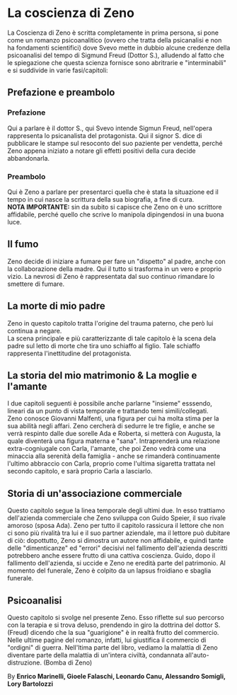 # La coscienza di Zeno
La Coscienza di Zeno è scritta completamente in prima persona, si pone come un romanzo psicoanalitico (ovvero che tratta della psicanalisi e non ha fondamenti scientifici) dove Svevo mette in dubbio alcune credenze della psicoanalisi del tempo di Sigmund Freud (Dottor S.), alludendo al fatto che le spiegazione che questa scienza fornisce sono abritrarie e "interminabili" e si suddivide in varie fasi/capitoli:


## Prefazione e preambolo
### Prefazione
Qui a parlare è il dottor S., qui Svevo intende Sigmun Freud, nell'opera rappresenta lo psicanalista del protagonista.
Qui il signor S. dice di pubblicare le stampe sul resoconto del suo paziente per vendetta, perché Zeno appena iniziato a notare gli effetti positivi della cura decide 
abbandonarla. 

### Preambolo
Qui è Zeno a parlare per presentarci quella che è stata la situazione ed il tempo in cui nasce la scrittura della sua biografia, a fine di cura. <br>
**NOTA IMPORTANTE:** sin da subito si capisce che Zeno on è uno scrittore affidabile, perché quello che scrive lo manipola dipingendosi in una buona luce.

## Il fumo
Zeno decide di iniziare a fumare per fare un "dispetto" al padre, anche con la collaborazione della madre. Qui il tutto si trasforma in un vero e proprio vizio.
La nevrosi di Zeno è rappresentata dal suo continuo rimandare lo smettere di fumare.

## La morte di mio padre
Zeno in questo capitolo tratta l'origine del trauma paterno, che però lui continua a negare. <br>
La scena principale e più caratterizzante di tale capitolo è la scena dela padre sul letto di morte che tira uno schiaffo al figlio. 
Tale schiaffo rappresenta l'inettitudine del protagonista.

## La storia del mio matrimonio & La moglie e l'amante
I due capitoli seguenti è possibile anche parlarne "insieme" esssendo, lineari da un punto di vista temporale e trattando temi simili/collegati. <br>
Zeno conosce Giovanni Malfenti, una figura per cui ha molta stima per la sua abilità negli affari. Zeno cercherà di sedurre le tre figlie, e anche se verrà respinto dalle due sorelle Ada e Roberta, si metterà con Augusta, la quale diventerà una figura materna e "sana". Intraprenderà una relazione extra-cogniugale con Carla, l'amante, che poi Zeno vedrà come una minaccia alla serenità della famiglia - anche se rimanderà continuamente l'ultimo abbraccio con Carla, proprio come l'ultima sigaretta trattata nel secondo capitolo, e sarà proprio Carla a lasciarlo.

## Storia di un'associazione commerciale
Questo capitolo segue la linea temporale degli ultimi due. In esso trattiamo dell'azienda commerciale che Zeno sviluppa con Guido Speier, il suo rivale amoroso (sposa Ada). Zeno per tutto il capitolo rassicura il lettore che non ci sono più rivalità tra lui e il suo partner aziendale, ma il lettore può dubitare di ciò: dopottutto, Zeno si dimostra un autore non affidabile, e quindi tante delle "dimenticanze" ed "errori" decisivi nel fallimento dell'azienda descritti potrebbero anche essere frutto di una cattiva coscienza. Guido, dopo il fallimento dell'azienda, si uccide e Zeno ne eredità parte del patrimonio. Al momento del funerale, Zeno è colpito da un lapsus froidiano e sbaglia funerale.

## Psicoanalisi
Questo capitolo si svolge nel presente Zeno. Esso riflette sul suo percorso con la terapia e si trova deluso, prendendo in giro la dottrina del dottor S. (Freud) dicendo che la sua "guarigione" è in realtà frutto del commercio. Nelle ultime pagine del romanzo, infatti, lui giustifica il commercio di "ordigni" di guerra. Nell'ltima parte del libro, vediamo la malattia di Zeno diventare parte della malattia di un'intera civiltà, condannata all'auto-distruzione. (Bomba di Zeno)

By **Enrico Marinelli, Gioele Falaschi, Leonardo Canu, Alessandro Somigli, Lory Bartolozzi**
